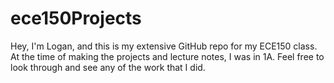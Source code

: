 # ece150Projects
Hey, I'm Logan, and this is my extensive GitHub repo for my ECE150 class.
At the time of making the projects and lecture notes, I was in 1A.
Feel free to look through and see any of the work that I did.
